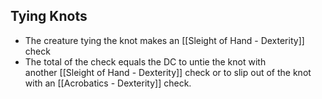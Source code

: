 ## Tying Knots

- The creature tying the knot makes an [[Sleight of Hand - Dexterity]] check
- The total of the check equals the DC to untie the knot with another [[Sleight of Hand - Dexterity]] check or to slip out of the knot with an [[Acrobatics - Dexterity]] check.